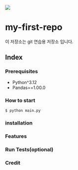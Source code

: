 ![](./src/Image20241024163640.png)


# my-first-repo

이 저장소는 git 연습용 저장소 입니다.

## Index

### Prerequisites

- Python^3.12
- Pandas==1.00.0

### How to start

``` shell
$ python main.py
```

### installation

### Features

### Run Tests(optional)

### Credit
